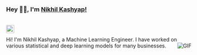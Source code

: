 ### Hey 👋🏽, I'm [Nikhil Kashyap!](https://nikhilskashyap.github.io/)

<br/>

<a href="https://www.linkedin.com/in/nikhilskashyap/">
<img align="left" alt="Nikhil's LinkdeIN" width="22px" src="https://cdn.jsdelivr.net/npm/simple-icons@v3/icons/linkedin.svg" />
</a>

<br />

Hi! I'm Nikhil Kashyap, a Machine Learning Engineer. I have worked on various statistical and deep learning models for many businesses. 
<img align="right" alt="GIF" src="https://media.giphy.com/media/CVtNe84hhYF9u/giphy.gif" />
